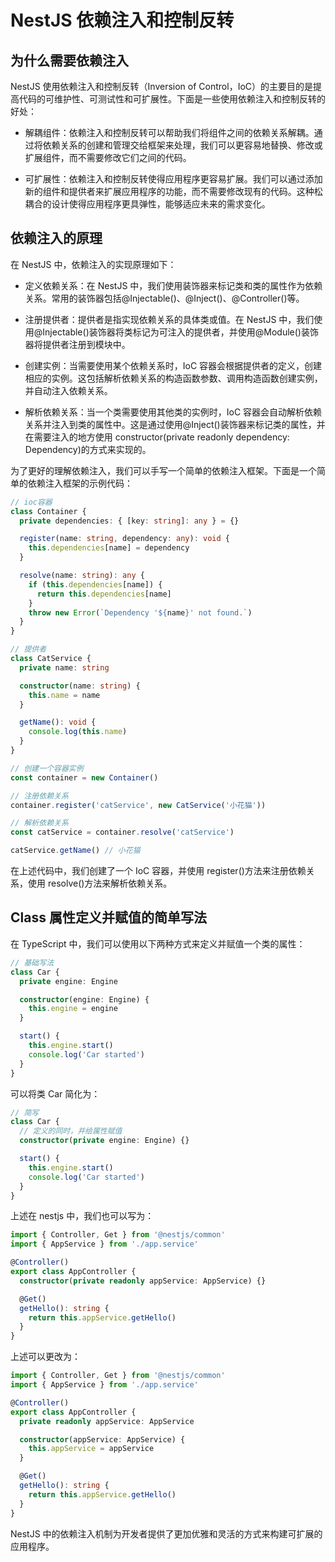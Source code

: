 # NestJS 依赖注入和控制反转

## 为什么需要依赖注入

NestJS 使用依赖注入和控制反转（Inversion of Control，IoC）的主要目的是提高代码的可维护性、可测试性和可扩展性。下面是一些使用依赖注入和控制反转的好处：

- 解耦组件：依赖注入和控制反转可以帮助我们将组件之间的依赖关系解耦。通过将依赖关系的创建和管理交给框架来处理，我们可以更容易地替换、修改或扩展组件，而不需要修改它们之间的代码。

- 可扩展性：依赖注入和控制反转使得应用程序更容易扩展。我们可以通过添加新的组件和提供者来扩展应用程序的功能，而不需要修改现有的代码。这种松耦合的设计使得应用程序更具弹性，能够适应未来的需求变化。

## 依赖注入的原理

在 NestJS 中，依赖注入的实现原理如下：

- 定义依赖关系：在 NestJS 中，我们使用装饰器来标记类和类的属性作为依赖关系。常用的装饰器包括@Injectable()、@Inject()、@Controller()等。

- 注册提供者：提供者是指实现依赖关系的具体类或值。在 NestJS 中，我们使用@Injectable()装饰器将类标记为可注入的提供者，并使用@Module()装饰器将提供者注册到模块中。

- 创建实例：当需要使用某个依赖关系时，IoC 容器会根据提供者的定义，创建相应的实例。这包括解析依赖关系的构造函数参数、调用构造函数创建实例，并自动注入依赖关系。

- 解析依赖关系：当一个类需要使用其他类的实例时，IoC 容器会自动解析依赖关系并注入到类的属性中。这是通过使用@Inject()装饰器来标记类的属性，并在需要注入的地方使用 constructor(private readonly dependency: Dependency)的方式来实现的。

为了更好的理解依赖注入，我们可以手写一个简单的依赖注入框架。下面是一个简单的依赖注入框架的示例代码：

```typescript
// ioc容器
class Container {
  private dependencies: { [key: string]: any } = {}

  register(name: string, dependency: any): void {
    this.dependencies[name] = dependency
  }

  resolve(name: string): any {
    if (this.dependencies[name]) {
      return this.dependencies[name]
    }
    throw new Error(`Dependency '${name}' not found.`)
  }
}

// 提供者
class CatService {
  private name: string

  constructor(name: string) {
    this.name = name
  }

  getName(): void {
    console.log(this.name)
  }
}

// 创建一个容器实例
const container = new Container()

// 注册依赖关系
container.register('catService', new CatService('小花猫'))

// 解析依赖关系
const catService = container.resolve('catService')

catService.getName() // 小花猫
```

在上述代码中，我们创建了一个 IoC 容器，并使用 register()方法来注册依赖关系，使用 resolve()方法来解析依赖关系。

## Class 属性定义并赋值的简单写法

在 TypeScript 中，我们可以使用以下两种方式来定义并赋值一个类的属性：

```typescript
// 基础写法
class Car {
  private engine: Engine

  constructor(engine: Engine) {
    this.engine = engine
  }

  start() {
    this.engine.start()
    console.log('Car started')
  }
}
```

可以将类 Car 简化为：

```typescript
// 简写
class Car {
  // 定义的同时，并给属性赋值
  constructor(private engine: Engine) {}

  start() {
    this.engine.start()
    console.log('Car started')
  }
}
```

上述在 nestjs 中，我们也可以写为：

```typescript
import { Controller, Get } from '@nestjs/common'
import { AppService } from './app.service'

@Controller()
export class AppController {
  constructor(private readonly appService: AppService) {}

  @Get()
  getHello(): string {
    return this.appService.getHello()
  }
}
```

上述可以更改为：

```typescript
import { Controller, Get } from '@nestjs/common'
import { AppService } from './app.service'

@Controller()
export class AppController {
  private readonly appService: AppService

  constructor(appService: AppService) {
    this.appService = appService
  }

  @Get()
  getHello(): string {
    return this.appService.getHello()
  }
}
```

NestJS 中的依赖注入机制为开发者提供了更加优雅和灵活的方式来构建可扩展的应用程序。
